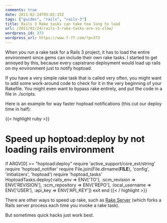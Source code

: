 ```yaml
---
comments: true
date: 2011-02-24T05:02:15Z
tags: ["guides", "rails", "rails-3"]
title: Rails 3 Rake tasks can take too long to load
url: /2011/02/24/rails-3-rake-tasks-are-so-slow/
wordpress_id: 373
wordpress_url: https://www.f-77.com/?p=373
---
```


When you run a rake task for a Rails 3 project, it has to load the entire environment since gems can include their own rake tasks. I started to get annoyed by this, because every capistrano deployment would load up rails on my environment just to notify hoptoad.

If you have a very simple rake task that is called very often, you might want to add some work-around code to check for it in the very beginning of your Rakefile. You might even want to bypass rake entirely, and put the code in a file in ./scripts.

Here is an example for way faster hoptoad notifications (this cut our deploy time in half):

{{< highlight ruby >}}
# Speed up hoptoad:deploy by not loading rails environment
if ARGV[0] == "hoptoad:deploy"
  require 'active_support/core_ext/string'
  require 'hoptoad_notifier'
  require File.join(File.dirname(__FILE__), 'config', 'initializers', 'hoptoad')
  require 'hoptoad_tasks'
  HoptoadTasks.deploy(:rails_env      => ENV['TO'],
                      :scm_revision   => ENV['REVISION'],
                      :scm_repository => ENV['REPO'],
                      :local_username => ENV['USER'],
                      :api_key        => ENV['API_KEY'])
  exit
end
{{< / highlight >}}

There are other ways to speed up rake, such as <a href="https://github.com/outoftime/rake_server">Rake Server</a> (which forks a Rails server process each time you invoke a rake task).

But sometimes quick hacks just work best.


